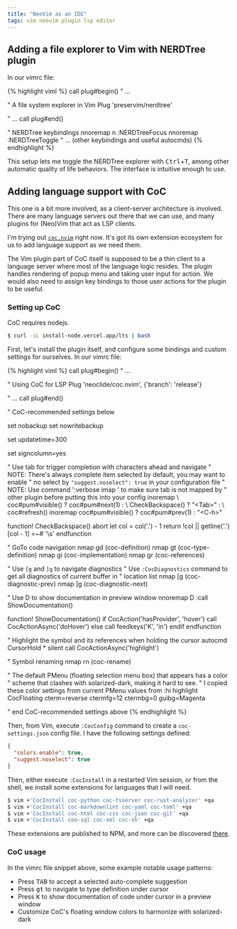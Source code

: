 ```yaml
---
title: "NeoVim as an IDE"
tags: vim neovim plugin lsp editor
---
```


<!-- TODO: add screenshot here -->

## Adding a file explorer to Vim with NERDTree plugin

In our vimrc file:

{% highlight viml %}
call plug#begin()
" ...

" A file system explorer in Vim
Plug 'preservim/nerdtree'

" ...
call plug#end()

" NERDTree keybindings
nnoremap <leader>n :NERDTreeFocus<CR>
nnoremap <C-t> :NERDTreeToggle<CR>
" ... (other keybindings and useful autocmds)
{% endhighlight %}

This setup lets me toggle the NERDTree explorer with
<kbd>Ctrl</kbd>+<kbd>T</kbd>, among other automatic quality of life behaviors.
The interface is intuitive enough to use.

<!-- TODO: add screenshot here -->

## Adding language support with CoC

This one is a bit more involved, as a client-server architecture is involved.
There are many language servers out there that we can use, and many plugins for
(Neo)Vim that act as LSP clients.

I'm trying out [`coc.nvim`](https://github.com/neoclide/coc.nvim) right now. 
It's got its own extension ecosystem for us to add language support as we need
them.

The Vim plugin part of CoC itself is supposed to be a thin client to a
language server where most of the language logic resides. The plugin handles
rendering of popup menu and taking user input for action. We would also need
to assign key bindings to those user actions for the plugin to be useful.

### Setting up CoC

CoC requires nodejs.

```sh
$ curl -sL install-node.vercel.app/lts | bash
```

First, let's install the plugin itself, and configure some bindings and
custom settings for ourselves. In our vimrc file:

{% highlight viml %}
call plug#begin()
" ...

" Using CoC for LSP
Plug 'neoclide/coc.nvim', {'branch': 'release'}

" ...
call plug#end()

" CoC-recommended settings below

set nobackup
set nowritebackup

set updatetime=300

set signcolumn=yes

" Use tab for trigger completion with characters ahead and navigate
" NOTE: There's always complete item selected by default, you may want to enable
" no select by `"suggest.noselect": true` in your configuration file
" NOTE: Use command ':verbose imap <tab>' to make sure tab is not mapped by
" other plugin before putting this into your config
inoremap <silent><expr> <TAB>
      \ coc#pum#visible() ? coc#pum#next(1) :
      \ CheckBackspace() ? "\<Tab>" :
      \ coc#refresh()
inoremap <expr><S-TAB> coc#pum#visible() ? coc#pum#prev(1) : "\<C-h>"

function! CheckBackspace() abort
  let col = col('.') - 1
  return !col || getline('.')[col - 1]  =~# '\s'
endfunction

" GoTo code navigation
nmap <silent> gd <Plug>(coc-definition)
nmap <silent> gt <Plug>(coc-type-definition)
nmap <silent> gi <Plug>(coc-implementation)
nmap <silent> gr <Plug>(coc-references)

" Use `[g` and `]g` to navigate diagnostics
" Use `:CocDiagnostics` command to get all diagnostics of current buffer in
" location list
nmap <silent> [g <Plug>(coc-diagnostic-prev)
nmap <silent> ]g <Plug>(coc-diagnostic-next)

" Use D to show documentation in preview window
nnoremap <silent> D :call ShowDocumentation()<CR>

function! ShowDocumentation()
  if CocAction('hasProvider', 'hover')
    call CocActionAsync('doHover')
  else
    call feedkeys('K', 'in')
  endif
endfunction

" Highlight the symbol and its references when holding the cursor
autocmd CursorHold * silent call CocActionAsync('highlight')

" Symbol renaming
nmap <leader>rn <Plug>(coc-rename)

" The default PMenu (floating selection menu box) that appears has a color
" scheme that clashes with solarized-dark, making it hard to see.
" I copied these color settings from current PMenu values from :hi
highlight CocFloating cterm=reverse ctermfg=12 ctermbg=0 guibg=Magenta

" end CoC-recommended settings above
{% endhighlight %}

Then, from Vim, execute `:CocConfig` command to create a `coc-settings.json`
config file. I have the following settings defined:

```json
{
  "colors.enable": true,
  "suggest.noselect": true
}
```

Then, either execute `:CocInstall` in a restarted Vim session, or from the
shell, we install some extensions for languages that I will need.

```sh
$ vim +'CocInstall coc-python coc-tsserver coc-rust-analyzer' +qa
$ vim +'CocInstall coc-markdownlint coc-yaml coc-toml' +qa
$ vim +'CocInstall coc-html coc-css coc-json coc-git' +qa
$ vim +'CocInstall coo-sql coc-xml coc-sh' +qa
```

These extensions are published to NPM, and more can be discovered
[there](https://github.com/neoclide/coc.nvim).

### CoC usage

In the vimrc file snippet above, some example notable usage patterns:

*   Press <kbd>TAB</kbd> to accept a selected auto-complete suggestion
*   Press <kbd>gt</kbd> to navigate to type definition under cursor
*   Press <kbd>K</kbd> to show documentation of code under cursor in a preview
    window
*   Customize CoC's floating window colors to harmonize with solarized-dark

